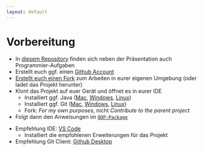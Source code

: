 ```yaml
---
layout: default
---
```


# Vorbereitung <SubHeading text="Projektübersicht"/>

<div class="grid grid-cols-12 gap-6">
<div class="col-span-6">

- In [diesem Repository](https://github.com/volkmann-design-code/IU-DSPWA1022-Programmierung-von-Web-Anwendungen) finden sich neben der Präsentation auch Programmier-Aufgaben
- Erstellt euch ggf. einen [Github Account](https://github.com/signup)
- [Erstellt euch einen Fork](https://github.com/volkmann-design-code/IU-DSPWA1022-Programmierung-von-Web-Anwendungen/fork) zum Arbeiten in eurer eigenen Umgebung (oder ladet das Projekt herunter)
- Klont das Projekt auf euer Gerät und öffnet es in eurer IDE
  - Installiert ggf. Java ([Mac](https://learn.microsoft.com/de-de/java/openjdk/install#install-on-macos), [Windows](https://learn.microsoft.com/de-de/java/openjdk/install#install-on-windows), [Linux](https://learn.microsoft.com/de-de/java/openjdk/install#install-on-ubuntu))
  - Installiert ggf. Git ([Mac](https://git-scm.com/download/mac), [Windows](https://git-scm.com/download/win), [Linux](https://git-scm.com/download/linux))
  - Fork: _For my own purposes_, nicht _Contribute to the parent project_
- Folgt dann den Anweisungen im [`OOP-Package`](https://github.com/volkmann-design-code/IU-DSPWA1022-Programmierung-von-Web-Anwendungen/tree/main/packages/dspwa1022/src/main/java/org/iu/dspwa1022/oop)

</div>
<div class="col-span-6">

- Empfehlung IDE: [VS Code](https://code.visualstudio.com/)
  - Installiert die empfohlenen Erweiterungen für das Projekt
- Empfehlung Git Client: [Github Desktop](https://desktop.github.com)

</div>
</div>

<PageNumber/>
